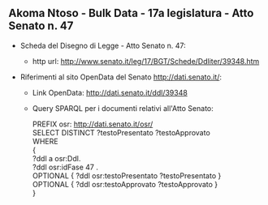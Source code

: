 ## Akoma Ntoso - Bulk Data - 17a legislatura - Atto Senato n. 47 ##

* Scheda del Disegno di Legge - Atto Senato n. 47:
	* http url: http://www.senato.it/leg/17/BGT/Schede/Ddliter/39348.htm

* Riferimenti al sito OpenData del Senato http://dati.senato.it/:
	* Link OpenData: http://dati.senato.it/ddl/39348
	* Query SPARQL per i documenti relativi all'Atto Senato:

        PREFIX osr: <http://dati.senato.it/osr/>  
		SELECT DISTINCT ?testoPresentato ?testoApprovato  
		WHERE  
		{  
		    ?ddl a osr:Ddl.  
		    ?ddl osr:idFase 47 .  
		    OPTIONAL { ?ddl osr:testoPresentato ?testoPresentato }  
		    OPTIONAL { ?ddl osr:testoApprovato ?testoApprovato }  
		}
		